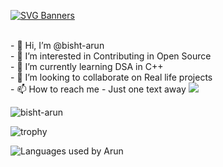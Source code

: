 [![SVG Banners](https://svg-banners.vercel.app/api?type=origin&text1=Hi👋%20This%20is%20ARUN%20SINGH&text2=Welcom%20to%20my%20GitHub&width=800&height=400)](https://github.com/Akshay090/svg-banners)

<br>
- 👋 Hi, I’m @bisht-arun
<br>
- 👀 I’m interested in Contributing in Open Source
<br>
- 🌱 I’m currently learning DSA in C++
<br>
- 💞️ I’m looking to collaborate on Real life projects
<br>
- 📫 How to reach me - Just one text away



<!--  # Hey <img src="https://github.com/TheDudeThatCode/TheDudeThatCode/blob/master/Assets/Hi.gif" width="29px">, I'm [Arun Singh!] -->

<!-- <h1 align="center">Hi 👋, I'm ARUN SINGH</h1> -->

<!-- <img  src="https://github-readme-stats.vercel.app/api/top-langs/?username=bisht-arun&layout=compact&theme=dark" /> -->

<img src="https://github-readme-stats.vercel.app/api?username=bisht-arun&show_icons=true&locale=en&theme=radical&hide_border=true">

<p align="left"> <img src="https://komarev.com/ghpvc/?username=bisht-arun&label=Profile%20views&color=0e75b6&style=flat" alt="bisht-arun" /> </p>

![trophy](https://github-profile-trophy.vercel.app/?username=bisht-arun)

![Languages used by Arun](https://github-readme-stats.vercel.app/api/top-langs/?username=bisht-arun&hide_border=true&langs_count=10&layout=compact)

<!-- ![Typing SVG](https://readme-typing-svg.herokuapp.com?font=Calibri&size=30&color=68F72F&duration=3000&center=true&width=446&lines=My+Name+is+Arun+Singh!) -->

<!-- ![Activity Graph](https://activity-graph.herokuapp.com/graph?username=bisht-arun&theme=react-dark) -->



<!---
bisht-arun/bisht-arun is a ✨ special ✨ repository because its `README.md` (this file) appears on your GitHub profile.
You can click the Preview link to take a look at your changes.
--->
